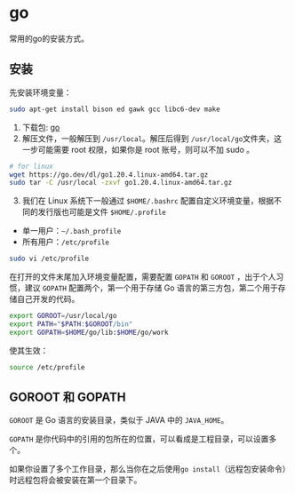 # go

常用的go的安装方式。

## 安装

先安装环境变量：

```bash
sudo apt-get install bison ed gawk gcc libc6-dev make
```

1. 下载包: [go](https://go.dev/dl/)
2. 解压文件，一般解压到 `/usr/local`。解压后得到 `/usr/local/go`文件夹，这一步可能需要 root 权限，如果你是 root 账号，则可以不加 sudo 。

```bash
# for linux
wget https://go.dev/dl/go1.20.4.linux-amd64.tar.gz
sudo tar -C /usr/local -zxvf go1.20.4.linux-amd64.tar.gz
```

3. 我们在 Linux 系统下一般通过 `$HOME/.bashrc` 配置自定义环境变量，根据不同的发行版也可能是文件 `$HOME/.profile`

- 单一用户：`~/.bash_profile`
- 所有用户：`/etc/profile`

```bash
sudo vi /etc/profile
```

在打开的文件末尾加入环境变量配置，需要配置 `GOPATH` 和 `GOROOT` ，出于个人习惯，建议 `GOPATH` 配置两个，第一个用于存储 Go 语言的第三方包，第二个用于存储自己开发的代码。

```bash
export GOROOT=/usr/local/go
export PATH="$PATH:$GOROOT/bin"
export GOPATH=$HOME/go/lib:$HOME/go/work
```

使其生效：

```bash
source /etc/profile
```

## GOROOT 和 GOPATH
`GOROOT` 是 Go 语言的安装目录，类似于 JAVA 中的 `JAVA_HOME`。

`GOPATH` 是你代码中的引用的包所在的位置，可以看成是工程目录，可以设置多个。

如果你设置了多个工作目录，那么当你在之后使用`go install`（远程包安装命令）时远程包将会被安装在第一个目录下。
